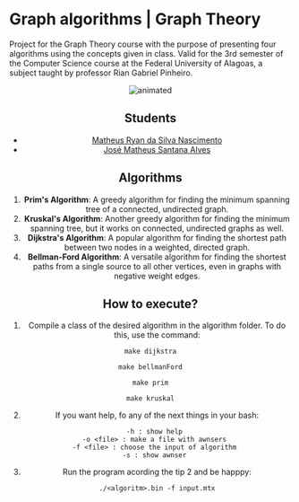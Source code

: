 # Graph algorithms | Graph Theory 
Project for the Graph Theory course with the purpose of presenting four algorithms using the concepts given in class. Valid for the 3rd semester of the Computer Science course at the Federal University of Alagoas, a subject taught by professor Rian Gabriel Pinheiro.
<p align="center">
  <img src="https://user-images.githubusercontent.com/91018438/204195385-acc6fcd4-05a7-4f25-87d1-cb7d5cc5c852.png" alt="animated" />
</p>

<center>

## Students
  - [Matheus Ryan da Silva Nascimento](https://github.com/TETEURYAN)
  - [José Matheus Santana Alves](https://github.com/Mytheus)
  
## Algorithms

1. **Prim's Algorithm**: A greedy algorithm for finding the minimum spanning tree of a connected, undirected graph.
2. **Kruskal's Algorithm**: Another greedy algorithm for finding the minimum spanning tree, but it works on connected, undirected graphs as well.
3. **Dijkstra's Algorithm**: A popular algorithm for finding the shortest path between two nodes in a weighted, directed graph.
4. **Bellman-Ford Algorithm**: A versatile algorithm for finding the shortest paths from a single source to all other vertices, even in graphs with negative weight edges.

## How to execute?

1. Compile a class of the desired algorithm in the algorithm folder. To do this, use the command:


  ```make dijkstra```
  
  ```make bellmanFord```
  
  ```make prim```
  
  ```make kruskal```

  2. If you want help, fo any of the next things in your bash:

```
  -h : show help
  -o <file> : make a file with awnsers
  -f <file> : choose the input of algorithm
  -s : show awnser
```

3. Run the program acording the tip 2 and be happpy:

    ```./<algoritm>.bin -f input.mtx```

   
